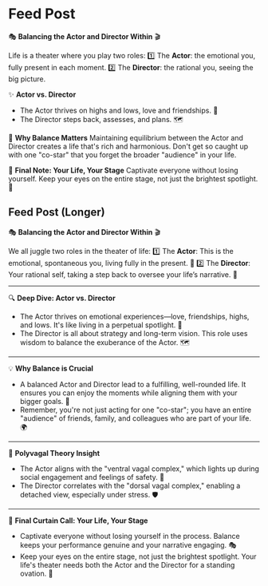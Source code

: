 # Feed Post

🎭 **Balancing the Actor and Director Within** 🎬

Life is a theater where you play two roles:
1️⃣ The **Actor**: the emotional you, fully present in each moment.
2️⃣ The **Director**: the rational you, seeing the big picture.

✨ **Actor vs. Director**

- The Actor thrives on highs and lows, love and friendships. 🌈
- The Director steps back, assesses, and plans. 🗺️

🤔 **Why Balance Matters**
Maintaining equilibrium between the Actor and Director creates a life that's rich and harmonious. Don't get so caught up with one "co-star" that you forget the broader "audience" in your life.

📌 **Final Note: Your Life, Your Stage**
Captivate everyone without losing yourself. Keep your eyes on the entire stage, not just the brightest spotlight. 🌟

## Feed Post (Longer)

🎭 **Balancing the Actor and Director Within** 🎬

We all juggle two roles in the theater of life:
1️⃣ The **Actor**: This is the emotional, spontaneous you, living fully in the present. 🌟
2️⃣ The **Director**: Your rational self, taking a step back to oversee your life’s narrative. 📖

---

🔍 **Deep Dive: Actor vs. Director**

- The Actor thrives on emotional experiences—love, friendships, highs, and lows. It's like living in a perpetual spotlight. 🎉
- The Director is all about strategy and long-term vision. This role uses wisdom to balance the exuberance of the Actor. 🗺️

---

💡 **Why Balance is Crucial**

- A balanced Actor and Director lead to a fulfilling, well-rounded life. It ensures you can enjoy the moments while aligning them with your bigger goals. 🎯
- Remember, you're not just acting for one "co-star"; you have an entire "audience" of friends, family, and colleagues who are part of your life. 🌍

---

🎵 **Polyvagal Theory Insight**

- The Actor aligns with the "ventral vagal complex," which lights up during social engagement and feelings of safety. 🦋
- The Director correlates with the "dorsal vagal complex," enabling a detached view, especially under stress. 🛡️

---

📌 **Final Curtain Call: Your Life, Your Stage**

- Captivate everyone without losing yourself in the process. Balance keeps your performance genuine and your narrative engaging. 🎭
- Keep your eyes on the entire stage, not just the brightest spotlight. Your life's theater needs both the Actor and the Director for a standing ovation. 👏
